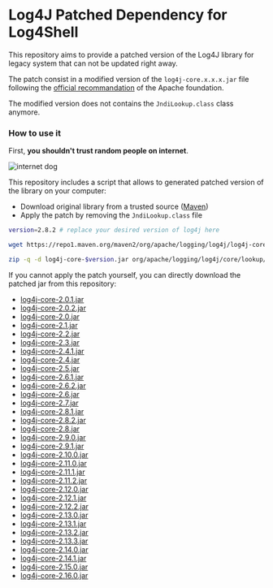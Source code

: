 # Log4J Patched Dependency for Log4Shell

This repository aims to provide a patched version of the Log4J library for legacy system that can not be updated right away.

The patch consist in a modified version of the `log4j-core.x.x.x.jar` file following the [official recommandation](https://logging.apache.org/log4j/2.x/security.html) of the Apache foundation.

The modified version does not contains the `JndiLookup.class` class anymore.

### How to use it

First, **you shouldn't trust random people on internet**.

![internet dog](./misc/internet_dog.png)

This repository includes a script that allows to generated patched version of the library on your computer:
 - Download original library from a trusted source ([Maven](https://mvnrepository.com/artifact/org.apache.logging.log4j/log4j-core))
 - Apply the patch by removing the `JndiLookup.class` file

```bash
version=2.8.2 # replace your desired version of log4j here

wget https://repo1.maven.org/maven2/org/apache/logging/log4j/log4j-core/$version/log4j-core-$version.jar

zip -q -d log4j-core-$version.jar org/apache/logging/log4j/core/lookup/JndiLookup.class
```

If you cannot apply the patch yourself, you can directly download the patched jar from this repository:
 - [log4j-core-2.0.1.jar](https://raw.githubusercontent.com/Aschen/log4j-patched/1.0.0/log4j-core-2.0.1.jar)
 - [log4j-core-2.0.2.jar](https://raw.githubusercontent.com/Aschen/log4j-patched/1.0.0/log4j-core-2.0.2.jar)
 - [log4j-core-2.0.jar](https://raw.githubusercontent.com/Aschen/log4j-patched/1.0.0/log4j-core-2.0.jar)
 - [log4j-core-2.1.jar](https://raw.githubusercontent.com/Aschen/log4j-patched/1.0.0/log4j-core-2.1.jar)
 - [log4j-core-2.2.jar](https://raw.githubusercontent.com/Aschen/log4j-patched/1.0.0/log4j-core-2.2.jar)
 - [log4j-core-2.3.jar](https://raw.githubusercontent.com/Aschen/log4j-patched/1.0.0/log4j-core-2.3.jar)
 - [log4j-core-2.4.1.jar](https://raw.githubusercontent.com/Aschen/log4j-patched/1.0.0/log4j-core-2.4.1.jar)
 - [log4j-core-2.4.jar](https://raw.githubusercontent.com/Aschen/log4j-patched/1.0.0/log4j-core-2.4.jar)
 - [log4j-core-2.5.jar](https://raw.githubusercontent.com/Aschen/log4j-patched/1.0.0/log4j-core-2.5.jar)
 - [log4j-core-2.6.1.jar](https://raw.githubusercontent.com/Aschen/log4j-patched/1.0.0/log4j-core-2.6.1.jar)
 - [log4j-core-2.6.2.jar](https://raw.githubusercontent.com/Aschen/log4j-patched/1.0.0/log4j-core-2.6.2.jar)
 - [log4j-core-2.6.jar](https://raw.githubusercontent.com/Aschen/log4j-patched/1.0.0/log4j-core-2.6.jar)
 - [log4j-core-2.7.jar](https://raw.githubusercontent.com/Aschen/log4j-patched/1.0.0/log4j-core-2.7.jar)
 - [log4j-core-2.8.1.jar](https://raw.githubusercontent.com/Aschen/log4j-patched/1.0.0/log4j-core-2.8.1.jar)
 - [log4j-core-2.8.2.jar](https://raw.githubusercontent.com/Aschen/log4j-patched/1.0.0/log4j-core-2.8.2.jar)
 - [log4j-core-2.8.jar](https://raw.githubusercontent.com/Aschen/log4j-patched/1.0.0/log4j-core-2.8.jar)
 - [log4j-core-2.9.0.jar](https://raw.githubusercontent.com/Aschen/log4j-patched/1.0.0/log4j-core-2.9.0.jar)
 - [log4j-core-2.9.1.jar](https://raw.githubusercontent.com/Aschen/log4j-patched/1.0.0/log4j-core-2.9.1.jar)
 - [log4j-core-2.10.0.jar](https://raw.githubusercontent.com/Aschen/log4j-patched/1.0.0/log4j-core-2.10.0.jar)
 - [log4j-core-2.11.0.jar](https://raw.githubusercontent.com/Aschen/log4j-patched/1.0.0/log4j-core-2.11.0.jar)
 - [log4j-core-2.11.1.jar](https://raw.githubusercontent.com/Aschen/log4j-patched/1.0.0/log4j-core-2.11.1.jar)
 - [log4j-core-2.11.2.jar](https://raw.githubusercontent.com/Aschen/log4j-patched/1.0.0/log4j-core-2.11.2.jar)
 - [log4j-core-2.12.0.jar](https://raw.githubusercontent.com/Aschen/log4j-patched/1.0.0/log4j-core-2.12.0.jar)
 - [log4j-core-2.12.1.jar](https://raw.githubusercontent.com/Aschen/log4j-patched/1.0.0/log4j-core-2.12.1.jar)
 - [log4j-core-2.12.2.jar](https://raw.githubusercontent.com/Aschen/log4j-patched/1.0.0/log4j-core-2.12.2.jar)
 - [log4j-core-2.13.0.jar](https://raw.githubusercontent.com/Aschen/log4j-patched/1.0.0/log4j-core-2.13.0.jar)
 - [log4j-core-2.13.1.jar](https://raw.githubusercontent.com/Aschen/log4j-patched/1.0.0/log4j-core-2.13.1.jar)
 - [log4j-core-2.13.2.jar](https://raw.githubusercontent.com/Aschen/log4j-patched/1.0.0/log4j-core-2.13.2.jar)
 - [log4j-core-2.13.3.jar](https://raw.githubusercontent.com/Aschen/log4j-patched/1.0.0/log4j-core-2.13.3.jar)
 - [log4j-core-2.14.0.jar](https://raw.githubusercontent.com/Aschen/log4j-patched/1.0.0/log4j-core-2.14.0.jar)
 - [log4j-core-2.14.1.jar](https://raw.githubusercontent.com/Aschen/log4j-patched/1.0.0/log4j-core-2.14.1.jar)
 - [log4j-core-2.15.0.jar](https://raw.githubusercontent.com/Aschen/log4j-patched/1.0.0/log4j-core-2.15.0.jar)
 - [log4j-core-2.16.0.jar](https://raw.githubusercontent.com/Aschen/log4j-patched/1.0.0/log4j-core-2.16.0.jar)
